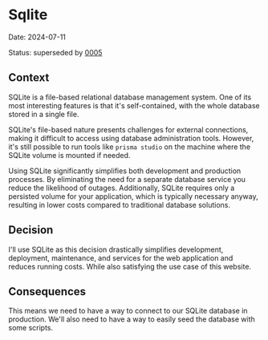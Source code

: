 # Sqlite

Date: 2024-07-11

Status: superseded by [0005](005-markdown-as-a-database.md)

## Context

SQLite is a file-based relational database management system. One of its most interesting features is that it's
self-contained, with the whole database stored in a single file.

SQLite's file-based nature presents challenges for external connections, making it difficult to access using database
administration tools. However, it's still possible to run tools like `prisma studio` on the machine where the SQLite
volume is mounted if needed.

Using SQLite significantly simplifies both development and production processes. By eliminating the need for a separate
database service you reduce the likelihood of outages. Additionally, SQLite requires only a persisted volume for your
application, which is typically necessary anyway, resulting in lower costs compared to traditional database solutions.

## Decision

I'll use SQLite as this decision drastically simplifies development, deployment, maintenance, and services for the web
application and reduces running costs. While also satisfying the use case of this website.

## Consequences

This means we need to have a way to connect to our SQLite database in production. We'll also need to have a way to
easily seed the database with some scripts.
